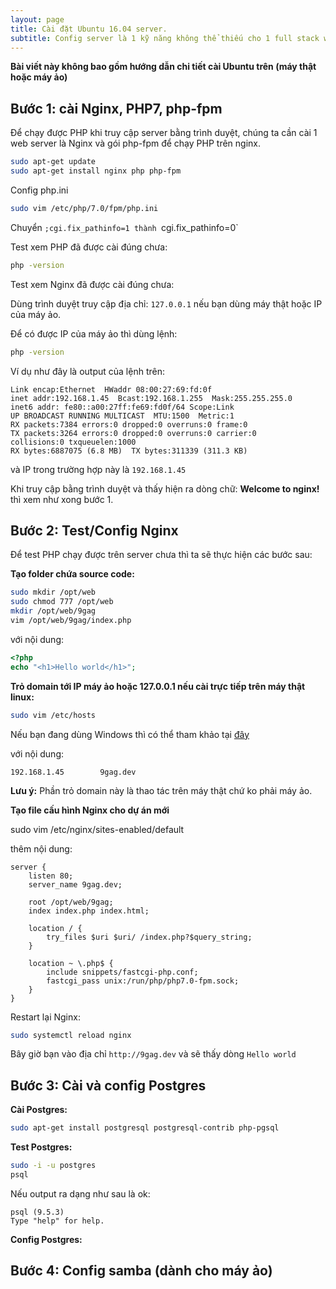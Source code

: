 ```yaml
---
layout: page
title: Cài đặt Ubuntu 16.04 server.
subtitle: Config server là 1 kỹ năng không thể thiếu cho 1 full stack web developer.
---
```


**Bài viết này không bao gồm hướng dẫn chi tiết cài Ubuntu trên (máy thật hoặc máy ảo)**

## Bước 1: cài Nginx, PHP7, php-fpm

Để chạy được PHP khi truy cập server bằng trình duyệt, chúng ta cần cài 1 web server là Nginx và gói php-fpm để chạy PHP trên nginx.

```bash
sudo apt-get update
sudo apt-get install nginx php php-fpm
```

Config php.ini

```bash
sudo vim /etc/php/7.0/fpm/php.ini
```

Chuyển `;cgi.fix_pathinfo=1 thành `cgi.fix_pathinfo=0`

Test xem PHP đã được cài đúng chưa:

```bash
php -version
```


Test xem Nginx đã được cài đúng chưa:

Dùng trình duyệt truy cập địa chỉ: `127.0.0.1` nếu bạn dùng máy thật hoặc IP của máy ảo.

Để có được IP của máy ảo thì dùng lệnh:

```bash
php -version
```

Ví dụ như đây là output của lệnh trên:

```
Link encap:Ethernet  HWaddr 08:00:27:69:fd:0f
inet addr:192.168.1.45  Bcast:192.168.1.255  Mask:255.255.255.0
inet6 addr: fe80::a00:27ff:fe69:fd0f/64 Scope:Link
UP BROADCAST RUNNING MULTICAST  MTU:1500  Metric:1
RX packets:7384 errors:0 dropped:0 overruns:0 frame:0
TX packets:3264 errors:0 dropped:0 overruns:0 carrier:0
collisions:0 txqueuelen:1000
RX bytes:6887075 (6.8 MB)  TX bytes:311339 (311.3 KB)
```

và IP trong trường hợp này là `192.168.1.45`

Khi truy cập bằng trình duyệt và thấy hiện ra dòng chữ: **Welcome to nginx!** thì xem như xong bước 1.

## Bước 2: Test/Config Nginx

Để test PHP chạy được trên server chưa thì ta sẽ thực hiện các bước sau:

**Tạo folder chứa source code:**

```bash
sudo mkdir /opt/web
sudo chmod 777 /opt/web
mkdir /opt/web/9gag
vim /opt/web/9gag/index.php
```

với nội dung:

```PHP
<?php
echo "<h1>Hello world</h1>";
```
**Trỏ domain tới IP máy ảo hoặc 127.0.0.1 nếu cài trực tiếp trên máy thật linux:**

```bash
sudo vim /etc/hosts
```

Nếu bạn đang dùng Windows thì có thể tham khảo tại [đây](https://support.rackspace.com/how-to/modify-your-hosts-file/)

với nội dung:

```
192.168.1.45        9gag.dev
```

**Lưu ý:** Phần trỏ domain này là thao tác trên máy thật chứ ko phải máy ảo.

**Tạo file cấu hình Nginx cho dự án mới**

sudo vim /etc/nginx/sites-enabled/default

thêm nội dung:

```
server {
    listen 80;
    server_name 9gag.dev;

    root /opt/web/9gag;
    index index.php index.html;

    location / {
    	try_files $uri $uri/ /index.php?$query_string;
    }

    location ~ \.php$ {
		include snippets/fastcgi-php.conf;
		fastcgi_pass unix:/run/php/php7.0-fpm.sock;
    }
}
```

Restart lại Nginx:

```bash
sudo systemctl reload nginx
```

Bây giờ bạn vào địa chỉ `http://9gag.dev` và sẽ thấy dòng `Hello world`

## Bước 3: Cài và config Postgres

**Cài Postgres:**

```bash
sudo apt-get install postgresql postgresql-contrib php-pgsql
```

**Test Postgres:**

```bash
sudo -i -u postgres
psql
```

Nếu output ra dạng như sau là ok:

```
psql (9.5.3)
Type "help" for help.
```

**Config Postgres:**





## Bước 4: Config samba (dành cho máy ảo)

